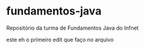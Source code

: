 # fundamentos-java
Repositório da turma de Fundamentos Java do Infnet

este eh o primeiro edit que faço no arquivo
